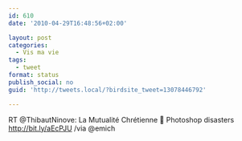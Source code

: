 ```yaml
---
id: 610
date: '2010-04-29T16:48:56+02:00'

layout: post
categories:
  - Vis ma vie
tags:
  - tweet
format: status
publish_social: no
guid: 'http://tweets.local/?birdsite_tweet=13078446792'

---
```


RT @ThibautNinove: La Mutualité Chrétienne 🙂 Photoshop disasters http://bit.ly/aEcPJU /via @emich